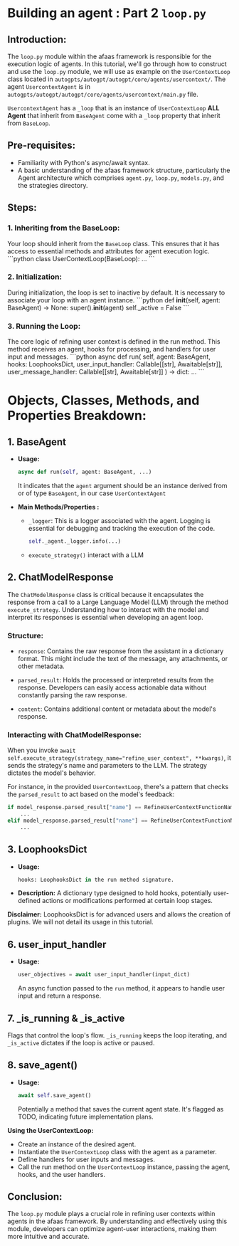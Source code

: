 # Building an agent : Part 2 `loop.py`

## Introduction:
The `loop.py` module within the afaas framework is responsible for the execution logic of agents. In this tutorial, we'll go through how to construct and use the `loop.py` module, we will use as example  on the `UserContextLoop` class located in `autogpts/autogpt/autogpt/core/agents/usercontext/`. The agent `UsercontextAgent` is in `autogpts/autogpt/autogpt/core/agents/usercontext/main.py` file. 

`UsercontextAgent` has a `_loop` that is an instance of `UserContextLoop`
**ALL Agent** that inherit from `BaseAgent` come with a `_loop` property that inherit from `BaseLoop`.

## Pre-requisites:
- Familiarity with Python's async/await syntax.
- A basic understanding of the afaas framework structure, particularly the Agent architecture which comprises `agent.py`, `loop.py`, `models.py`, and the strategies directory.

## Steps:

### 1. Inheriting from the BaseLoop:
Your loop should inherit from the `BaseLoop` class. This ensures that it has access to essential methods and attributes for agent execution logic.
\```python
class UserContextLoop(BaseLoop):
    ...
\```

### 2. Initialization:
During initialization, the loop is set to inactive by default. It is necessary to associate your loop with an agent instance.
\```python
def __init__(self, agent: BaseAgent) -> None:
    super().__init__(agent)
    self._active = False
\```

### 3. Running the Loop:
The core logic of refining user context is defined in the run method. This method receives an agent, hooks for processing, and handlers for user input and messages.
\```python
async def run(
    self,
    agent: BaseAgent,
    hooks: LoophooksDict,
    user_input_handler: Callable[[str], Awaitable[str]],
    user_message_handler: Callable[[str], Awaitable[str]]
) -> dict:
    ...
\```
# Objects, Classes, Methods, and Properties Breakdown:

## 1. **BaseAgent**
- **Usage:** 
    ```python
    async def run(self, agent: BaseAgent, ...)
    ```
    It indicates that the `agent` argument should be an instance derived from or of type `BaseAgent`, in our case `UserContextAgent`

- **Main Methods/Properties :**
    - `_logger`: This is a logger associated with the agent. Logging is essential for debugging and tracking the execution of the code.
        ```python
        self._agent._logger.info(...)
        ```
    - `execute_strategy()` interact with a LLM

## 2. **ChatModelResponse**
The `ChatModelResponse` class is critical because it encapsulates the response from a call to a Large Language Model (LLM) through the method `execute_strategy`. Understanding how to interact with the model and interpret its responses is essential when developing an agent loop.

### Structure:
- `response`: Contains the raw response from the assistant in a dictionary format. This might include the text of the message, any attachments, or other metadata.
  
- `parsed_result`: Holds the processed or interpreted results from the response. Developers can easily access actionable data without constantly parsing the raw response.

- `content`: Contains additional content or metadata about the model's response.

### Interacting with ChatModelResponse:
When you invoke `await self.execute_strategy(strategy_name="refine_user_context", **kwargs)`, it sends the strategy's name and parameters to the LLM. The strategy dictates the model's behavior.

For instance, in the provided `UserContextLoop`, there's a pattern that checks the `parsed_result` to act based on the model's feedback:

```python
if model_response.parsed_result["name"] == RefineUserContextFunctionNames.REFINE_REQUIREMENTS:
    ...
elif model_response.parsed_result["name"] == RefineUserContextFunctionNames.REQUEST_SECOND_CONFIRMATION:
    ...
```

## 3. **LoophooksDict**
- **Usage:**
    ```python
    hooks: LoophooksDict in the run method signature.
    ```
- **Description:** A dictionary type designed to hold hooks, potentially user-defined actions or modifications performed at certain loop stages.
  
**Disclaimer:** LoophooksDict is for advanced users and allows the creation of plugins. We will not detail its usage in this tutorial.

## 6. **user_input_handler**
- **Usage:**
    ```python
    user_objectives = await user_input_handler(input_dict)
    ```
    An async function passed to the `run` method, it appears to handle user input and return a response.

## 7. **_is_running & _is_active**
Flags that control the loop's flow. `_is_running` keeps the loop iterating, and `_is_active` dictates if the loop is active or paused.

## 8. **save_agent()**
- **Usage:**
    ```python
    await self.save_agent()
    ```
    Potentially a method that saves the current agent state. It's flagged as TODO, indicating future implementation plans.


**Using the UserContextLoop:**
- Create an instance of the desired agent.
- Instantiate the `UserContextLoop` class with the agent as a parameter.
- Define handlers for user inputs and messages.
- Call the run method on the `UserContextLoop` instance, passing the agent, hooks, and the user handlers.

## Conclusion:
The `loop.py` module plays a crucial role in refining user contexts within agents in the afaas framework. By understanding and effectively using this module, developers can optimize agent-user interactions, making them more intuitive and accurate.
